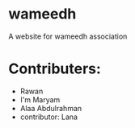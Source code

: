 # wameedh
A website for wameedh association

# Contributers:
* Rawan 
* I'm Maryam
* Alaa Abdulrahman 
* contributor: Lana
